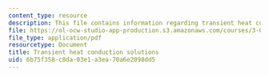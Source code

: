 ```yaml
---
content_type: resource
description: This file contains information regarding transient heat conduction solutions.
file: https://ol-ocw-studio-app-production.s3.amazonaws.com/courses/3-044-materials-processing-spring-2013/6b75f358c8da03e1a3ea70a6e2098dd5_MIT3_044S13_TranHeaCondSol.pdf
file_type: application/pdf
resourcetype: Document
title: Transient heat conduction solutions
uid: 6b75f358-c8da-03e1-a3ea-70a6e2098dd5
---
```

